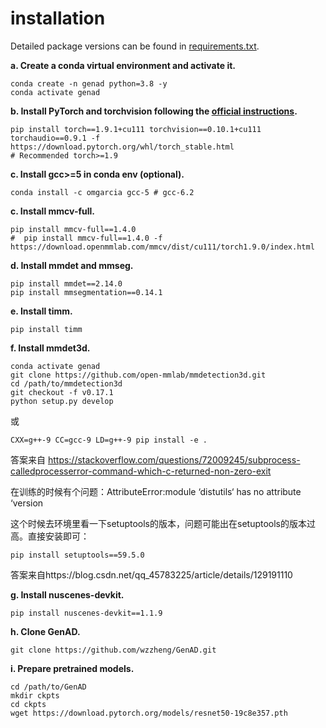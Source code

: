 # installation

Detailed package versions can be found in [requirements.txt](../requirements.txt).



**a. Create a conda virtual environment and activate it.**
```shell
conda create -n genad python=3.8 -y
conda activate genad
```

**b. Install PyTorch and torchvision following the [official instructions](https://pytorch.org/).**
```shell
pip install torch==1.9.1+cu111 torchvision==0.10.1+cu111 torchaudio==0.9.1 -f https://download.pytorch.org/whl/torch_stable.html
# Recommended torch>=1.9
```

**c. Install gcc>=5 in conda env (optional).**
```shell
conda install -c omgarcia gcc-5 # gcc-6.2
```

**c. Install mmcv-full.**
```shell
pip install mmcv-full==1.4.0
#  pip install mmcv-full==1.4.0 -f https://download.openmmlab.com/mmcv/dist/cu111/torch1.9.0/index.html
```

**d. Install mmdet and mmseg.**
```shell
pip install mmdet==2.14.0
pip install mmsegmentation==0.14.1
```

**e. Install timm.**
```shell
pip install timm
```

**f. Install mmdet3d.**
```shell
conda activate genad
git clone https://github.com/open-mmlab/mmdetection3d.git
cd /path/to/mmdetection3d
git checkout -f v0.17.1
python setup.py develop
```
或
```shell
CXX=g++-9 CC=gcc-9 LD=g++-9 pip install -e .
```

答案来自 https://stackoverflow.com/questions/72009245/subprocess-calledprocesserror-command-which-c-returned-non-zero-exit

在训练的时候有个问题：AttributeError:module ‘distutils‘ has no attribute ‘version

这个时候去环境里看一下setuptools的版本，问题可能出在setuptools的版本过高。直接安装即可：

```shell
pip install setuptools==59.5.0
```

答案来自https://blog.csdn.net/qq_45783225/article/details/129191110

**g. Install nuscenes-devkit.**
```shell
pip install nuscenes-devkit==1.1.9
```

**h. Clone GenAD.**
```shell
git clone https://github.com/wzzheng/GenAD.git
```

**i. Prepare pretrained models.**
```shell
cd /path/to/GenAD
mkdir ckpts
cd ckpts 
wget https://download.pytorch.org/models/resnet50-19c8e357.pth
```
